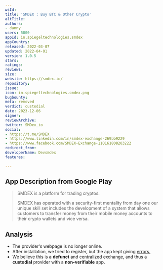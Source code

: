```yaml
---
wsId: 
title: 'SMDEX : Buy BTC & Other Crypto'
altTitle: 
authors:
- danny
users: 5000
appId: in.spiegeltechnologies.smdex
appCountry: 
released: 2022-03-07
updated: 2022-04-01
version: 1.0.5
stars: 
ratings: 
reviews: 
size: 
website: https://smdex.io/
repository: 
issue: 
icon: in.spiegeltechnologies.smdex.png
bugbounty: 
meta: removed
verdict: custodial
date: 2023-12-06
signer: 
reviewArchive: 
twitter: SMDex_io
social:
- https://t.me/SMDEX
- https://www.linkedin.com/in/smdex-exchange-269bb9229
- https://www.facebook.com/SMDEX-Exchange-110161808203222
redirect_from: 
developerName: Devsmdex
features: 

---
```


## App Description from Google Play

> SMDEX is a platform for trading cryptos.
>
> SMDEX has operated with a security-first mentality from day one our unique skill set includes the development of a system that allows customers to transfer money from their mobile money accounts to their crypto wallets and vice versa.

## Analysis

- The provider's webpage is no longer online. 
- After installation, we tried to register, but the app kept giving [errors.](https://twitter.com/BitcoinWalletz/status/1687739091411193856) 
- We believe this is a **defunct** and centralized exchange, and thus a **custodial** provider with a **non-verifiable** app.
